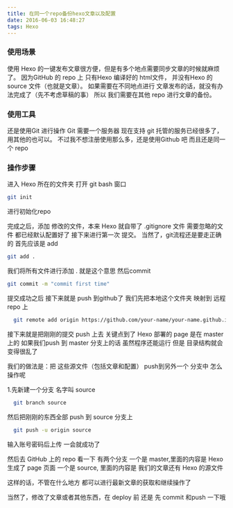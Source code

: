 ```yaml
---
title: 在同一个repo备份hexo文章以及配置
date: 2016-06-03 16:48:27
tags: Hexo
---
```


### 使用场景

使用 Hexo 的一键发布文章很方便，但是有多个地点需要同步文章的时候就麻烦了。
因为GitHub 的 repo 上 只有Hexo 编译好的 html文件，
并没有Hexo 的source 文件（也就是文章）。
如果需要在不同地点进行 文章发布的话，就没有办法完成了（先不考虑草稿的事）
所以 我们需要在其他 repo 进行文章的备份。

### 使用工具

还是使用Git 进行操作
Git 需要一个服务器
现在支持 git 托管的服务已经很多了，用其他的也可以。
不过我不想注册使用那么多，还是使用Github 吧
而且还是同一个 repo

### 操作步骤

进入 Hexo 所在的文件夹
打开 git bash 窗口

```bash
git init
```

进行初始化repo

完成之后，添加 修改的文件，本来 Hexo 就自带了 .gitignore 文件
需要忽略的文件 都已经默认配置好了
接下来进行第一次 提交。
当然了，git流程还是要走正确的
首先应该是 add

```bash
git add .
```

我们将所有文件进行添加 . 就是这个意思
然后commit

```bash
git commit -m "commit first time"
```

提交成功之后
接下来就是 push 到github了
我们先把本地这个文件夹 映射到 远程 repo 上

```bash
  git remote add origin https://github.com/your-name/your-name.github.io.git
```
接下来就是把刚刚的提交 push 上去
关键点到了
 Hexo 部署的 page 是在 master 上的
 如果我们push 到 master 分支上的话
 虽然程序还能运行
 但是 目录结构就会变得很乱了

 我们的做法是：把 这些源文件（包括文章和配置）
push到另外一个 分支中
怎么操作呢

1.先新建一个分支 名字叫 source
```bash
  git branch source
```

然后把刚刚的东西全部 push 到 source 分支上

```bash
  git push -u origin source
```

输入账号密码后上传
一会就成功了

然后去 GitHub 上的 repo 看一下
有两个分支
一个是 master,里面的内容是 Hexo 生成了 page 页面
一个是 source, 里面的内容是 我们的文章还有 Hexo 的源文件

这样的话，不管在什么地方 都可以进行最新文章的获取和继续操作了

当然了，修改了文章或者其他东西，在 deploy 前 还是 先 commit 和push 一下哦
